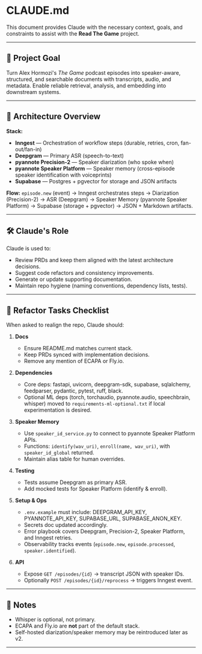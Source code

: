 # CLAUDE.md

This document provides Claude with the necessary context, goals, and constraints to assist with the **Read The Game** project.

---

## 🎯 Project Goal

Turn Alex Hormozi's *The Game* podcast episodes into speaker-aware, structured, and searchable documents with transcripts, audio, and metadata. Enable reliable retrieval, analysis, and embedding into downstream systems.

---

## 🧠 Architecture Overview

**Stack:**
- **Inngest** — Orchestration of workflow steps (durable, retries, cron, fan-out/fan-in)
- **Deepgram** — Primary ASR (speech-to-text)
- **pyannote Precision-2** — Speaker diarization (who spoke when)
- **pyannote Speaker Platform** — Speaker memory (cross-episode speaker identification with voiceprints)
- **Supabase** — Postgres + pgvector for storage and JSON artifacts

**Flow:**
`episode.new` (event) → Inngest orchestrates steps → Diarization (Precision-2) → ASR (Deepgram) → Speaker Memory (pyannote Speaker Platform) → Supabase (storage + pgvector) → JSON + Markdown artifacts.

---

## 🛠️ Claude's Role

Claude is used to:
- Review PRDs and keep them aligned with the latest architecture decisions.  
- Suggest code refactors and consistency improvements.  
- Generate or update supporting documentation.  
- Maintain repo hygiene (naming conventions, dependency lists, tests).

---

## 🔄 Refactor Tasks Checklist

When asked to realign the repo, Claude should:

1. **Docs**
   - Ensure README.md matches current stack.
   - Keep PRDs synced with implementation decisions.
   - Remove any mention of ECAPA or Fly.io.

2. **Dependencies**
   - Core deps: fastapi, uvicorn, deepgram-sdk, supabase, sqlalchemy, feedparser, pydantic, pytest, ruff, black.
   - Optional ML deps (torch, torchaudio, pyannote.audio, speechbrain, whisper) moved to `requirements-ml-optional.txt` if local experimentation is desired.

3. **Speaker Memory**
   - Use `speaker_id_service.py` to connect to pyannote Speaker Platform APIs.
   - Functions: `identify(wav_uri)`, `enroll(name, wav_uri)`, with `speaker_id_global` returned.
   - Maintain alias table for human overrides.

4. **Testing**
   - Tests assume Deepgram as primary ASR.
   - Add mocked tests for Speaker Platform (identify & enroll).

5. **Setup & Ops**
   - `.env.example` must include: DEEPGRAM_API_KEY, PYANNOTE_API_KEY, SUPABASE_URL, SUPABASE_ANON_KEY.
   - Secrets doc updated accordingly.
   - Error playbook covers Deepgram, Precision-2, Speaker Platform, and Inngest retries.
   - Observability tracks events (`episode.new`, `episode.processed`, `speaker.identified`).

6. **API**
   - Expose `GET /episodes/{id}` → transcript JSON with speaker IDs.
   - Optionally `POST /episodes/{id}/reprocess` → triggers Inngest event.

---

## 📌 Notes

- Whisper is optional, not primary.  
- ECAPA and Fly.io are **not** part of the default stack.  
- Self-hosted diarization/speaker memory may be reintroduced later as v2.  

---
